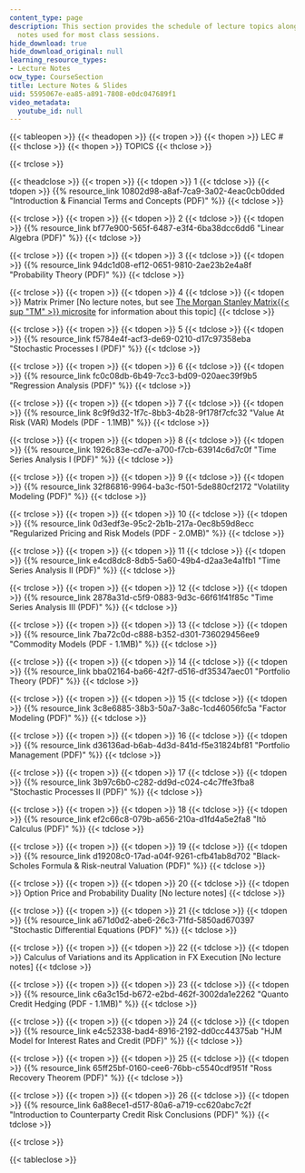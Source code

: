 ```yaml
---
content_type: page
description: This section provides the schedule of lecture topics along with the lecture
  notes used for most class sessions.
hide_download: true
hide_download_original: null
learning_resource_types:
- Lecture Notes
ocw_type: CourseSection
title: Lecture Notes & Slides
uid: 5595067e-ea85-a891-7808-e0dc047689f1
video_metadata:
  youtube_id: null
---
```


{{< tableopen >}}
{{< theadopen >}}
{{< tropen >}}
{{< thopen >}}
LEC #
{{< thclose >}}
{{< thopen >}}
TOPICS
{{< thclose >}}

{{< trclose >}}

{{< theadclose >}}
{{< tropen >}}
{{< tdopen >}}
1
{{< tdclose >}}
{{< tdopen >}}
{{% resource_link 10802d98-a8af-7ca9-3a02-4eac0cb0dded "Introduction & Financial Terms and Concepts (PDF)" %}}
{{< tdclose >}}

{{< trclose >}}
{{< tropen >}}
{{< tdopen >}}
2
{{< tdclose >}}
{{< tdopen >}}
{{% resource_link bf77e900-565f-6487-e3f4-6ba38dcc6dd6 "Linear Algebra (PDF)" %}}
{{< tdclose >}}

{{< trclose >}}
{{< tropen >}}
{{< tdopen >}}
3
{{< tdclose >}}
{{< tdopen >}}
{{% resource_link 94dc1d08-ef12-0651-9810-2ae23b2e4a8f "Probability Theory (PDF)" %}}
{{< tdclose >}}

{{< trclose >}}
{{< tropen >}}
{{< tdopen >}}
4
{{< tdclose >}}
{{< tdopen >}}
Matrix Primer \[No lecture notes, but see [The Morgan Stanley Matrix{{< sup "TM" >}} microsite](http://www.morganstanley.com/matrixinfo/) for information about this topic\]
{{< tdclose >}}

{{< trclose >}}
{{< tropen >}}
{{< tdopen >}}
5
{{< tdclose >}}
{{< tdopen >}}
{{% resource_link f5784e4f-acf3-de69-0210-d17c97358eba "Stochastic Processes I (PDF)" %}}
{{< tdclose >}}

{{< trclose >}}
{{< tropen >}}
{{< tdopen >}}
6
{{< tdclose >}}
{{< tdopen >}}
{{% resource_link fc0c08db-6b49-7cc3-bd09-020aec39f9b5 "Regression Analysis (PDF)" %}}
{{< tdclose >}}

{{< trclose >}}
{{< tropen >}}
{{< tdopen >}}
7
{{< tdclose >}}
{{< tdopen >}}
{{% resource_link 8c9f9d32-1f7c-8bb3-4b28-9f178f7cfc32 "Value At Risk (VAR) Models (PDF - 1.1MB)" %}}
{{< tdclose >}}

{{< trclose >}}
{{< tropen >}}
{{< tdopen >}}
8
{{< tdclose >}}
{{< tdopen >}}
{{% resource_link 1926c83e-cd7e-a700-f7cb-63914c6d7c0f "Time Series Analysis I (PDF)" %}}
{{< tdclose >}}

{{< trclose >}}
{{< tropen >}}
{{< tdopen >}}
9
{{< tdclose >}}
{{< tdopen >}}
{{% resource_link 32f86816-9964-ba3c-f501-5de880cf2172 "Volatility Modeling (PDF)" %}}
{{< tdclose >}}

{{< trclose >}}
{{< tropen >}}
{{< tdopen >}}
10
{{< tdclose >}}
{{< tdopen >}}
{{% resource_link 0d3edf3e-95c2-2b1b-217a-0ec8b59d8ecc "Regularized Pricing and Risk Models (PDF - 2.0MB)" %}}
{{< tdclose >}}

{{< trclose >}}
{{< tropen >}}
{{< tdopen >}}
11
{{< tdclose >}}
{{< tdopen >}}
{{% resource_link e4cd8dc8-8db5-5a60-49b4-d2aa3e4a1fb1 "Time Series Analysis II (PDF)" %}}
{{< tdclose >}}

{{< trclose >}}
{{< tropen >}}
{{< tdopen >}}
12
{{< tdclose >}}
{{< tdopen >}}
{{% resource_link 2878a31d-c5f9-0883-9d3c-66f61f41f85c "Time Series Analysis III (PDF)" %}}
{{< tdclose >}}

{{< trclose >}}
{{< tropen >}}
{{< tdopen >}}
13
{{< tdclose >}}
{{< tdopen >}}
{{% resource_link 7ba72c0d-c888-b352-d301-736029456ee9 "Commodity Models (PDF - 1.1MB)" %}}
{{< tdclose >}}

{{< trclose >}}
{{< tropen >}}
{{< tdopen >}}
14
{{< tdclose >}}
{{< tdopen >}}
{{% resource_link bba02164-ba66-42f7-d516-df35347aec01 "Portfolio Theory (PDF)" %}}
{{< tdclose >}}

{{< trclose >}}
{{< tropen >}}
{{< tdopen >}}
15
{{< tdclose >}}
{{< tdopen >}}
{{% resource_link 3c8e6885-38b3-50a7-3a8c-1cd46056fc5a "Factor Modeling (PDF)" %}}
{{< tdclose >}}

{{< trclose >}}
{{< tropen >}}
{{< tdopen >}}
16
{{< tdclose >}}
{{< tdopen >}}
{{% resource_link d36136ad-b6ab-4d3d-841d-f5e31824bf81 "Portfolio Management (PDF)" %}}
{{< tdclose >}}

{{< trclose >}}
{{< tropen >}}
{{< tdopen >}}
17
{{< tdclose >}}
{{< tdopen >}}
{{% resource_link 3b97c6b0-c282-dd9d-c024-c4c7ffe3fba8 "Stochastic Processes II (PDF)" %}}
{{< tdclose >}}

{{< trclose >}}
{{< tropen >}}
{{< tdopen >}}
18
{{< tdclose >}}
{{< tdopen >}}
{{% resource_link ef2c66c8-079b-a656-210a-d1fd4a5e2fa8 "Itō Calculus (PDF)" %}}
{{< tdclose >}}

{{< trclose >}}
{{< tropen >}}
{{< tdopen >}}
19
{{< tdclose >}}
{{< tdopen >}}
{{% resource_link d19208c0-17ad-a04f-9261-cfb41ab8d702 "Black-Scholes Formula & Risk-neutral Valuation (PDF)" %}}
{{< tdclose >}}

{{< trclose >}}
{{< tropen >}}
{{< tdopen >}}
20
{{< tdclose >}}
{{< tdopen >}}
Option Price and Probability Duality \[No lecture notes\]
{{< tdclose >}}

{{< trclose >}}
{{< tropen >}}
{{< tdopen >}}
21
{{< tdclose >}}
{{< tdopen >}}
{{% resource_link a671d0d2-abe6-26c3-71fd-5850ad670397 "Stochastic Differential Equations (PDF)" %}}
{{< tdclose >}}

{{< trclose >}}
{{< tropen >}}
{{< tdopen >}}
22
{{< tdclose >}}
{{< tdopen >}}
Calculus of Variations and its Application in FX Execution \[No lecture notes\]
{{< tdclose >}}

{{< trclose >}}
{{< tropen >}}
{{< tdopen >}}
23
{{< tdclose >}}
{{< tdopen >}}
{{% resource_link c6a3c15d-b672-e2bd-462f-3002da1e2262 "Quanto Credit Hedging (PDF - 1.1MB)" %}}
{{< tdclose >}}

{{< trclose >}}
{{< tropen >}}
{{< tdopen >}}
24
{{< tdclose >}}
{{< tdopen >}}
{{% resource_link e4c52338-bad4-8916-2192-dd0cc44375ab "HJM Model for Interest Rates and Credit (PDF)" %}}
{{< tdclose >}}

{{< trclose >}}
{{< tropen >}}
{{< tdopen >}}
25
{{< tdclose >}}
{{< tdopen >}}
{{% resource_link 65ff25bf-0160-cee6-76bb-c5540cdf951f "Ross Recovery Theorem (PDF)" %}}
{{< tdclose >}}

{{< trclose >}}
{{< tropen >}}
{{< tdopen >}}
26
{{< tdclose >}}
{{< tdopen >}}
{{% resource_link 6a88ece1-d517-80a6-a719-cc620abc7c2f "Introduction to Counterparty Credit Risk Conclusions (PDF)" %}}
{{< tdclose >}}

{{< trclose >}}

{{< tableclose >}}